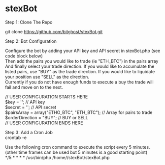 # stexBot

Step 1: Clone The Repo

git clone https://github.com/bitghost/stexBot.git

Step 2: Bot Configuration

Configure the bot by adding your API key and API secret in stexBot.php (see code block below)<br>
Then add the pairs you would like to trade (ie "ETH_BTC") in the pairs array<br>
And finally select your trade direction. If you would like to accumulate the listed pairs, use "BUY" as the trade direction. If you would like to liquidate your position use "SELL" as the direction.<br>
Currently if you do not have enough funds to execute a buy the trade will fail and move on to the next.<br>

// USER CONFIGURATION STARTS HERE<br>
$key = ''; // API key<br>
$secret = ''; // API secret<br>
$pairsArray = array("ETHO_BTC", "ETH_BTC"); // Array for pairs to trade<br>
$orderDirection = "BUY"; // BUY or SELL<br>
// USER CONFIGURATION ENDS HERE<br>

Step 3: Add a Cron Job <br>
crontab -e

Use the following cron command to execute the script every 5 minutes. (other time frames can be used but 5 minutes is a good starting point)<br>
*/5 * * * * /usr/bin/php /home/<username>/stexBot/stexBot.php 
